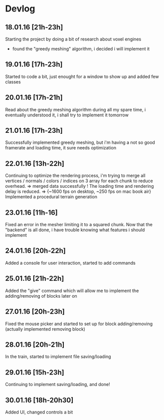 # Devlog

## 18.01.16 [21h-23h]
Starting the project by doing a bit of research about voxel engines
- found the "greedy meshing" algorithm, i decided i will implement it

## 19.01.16 [17h-23h]
Started to code a bit, just enought for a window to show up and added few classes

## 20.01.16 [17h-21h]
Read about the greedy meshing algorithm during all my spare time, i eventually understood it, i shall try to implement it tomorrow

## 21.01.16 [17h-23h]
Successfully implemented greedy meshing, but i'm having a not so good framerate and loading time, it sure needs optimization

## 22.01.16  [13h-22h]
Continuing to optimize the rendering process, i'm trying to merge all vertices / normals / colors / indices on 3 array for each chunk to reduce overhead.
=> merged data successfully ! The loading time and rendering delay is reduced. => {~1600 fps on desktop, ~250 fps on mac book air}\
Implemented a procedural terrain generation

## 23.01.16 [11h-16]
Fixed an error in the mesher limiting it to a squared chunk.
Now that the "backend" is all done, i have trouble knowing what features i should implement

## 24.01.16 [20h-22h]
Added a console for user interaction, started to add commands

## 25.01.16 [21h-22h]
Added the "give" command which will allow me to implement the adding/removing of blocks later on

## 27.01.16 [20h-23h]
Fixed the mouse picker and started to set up for block adding/removing (actually implemented removing block)

## 28.01.16 [20h-21h]
In the train, started to implement file saving/loading

## 29.01.16 [15h-23h]
Continuing to implement saving/loading, and done!

## 30.01.16 [18h-20h30]
Added UI, changed controls a bit